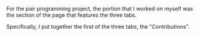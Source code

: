 For the pair programming project, the portion that I worked on myself was the section of the page that features the three tabs.

Specifically, I put together the first of the three tabs, the "Contributions". 
